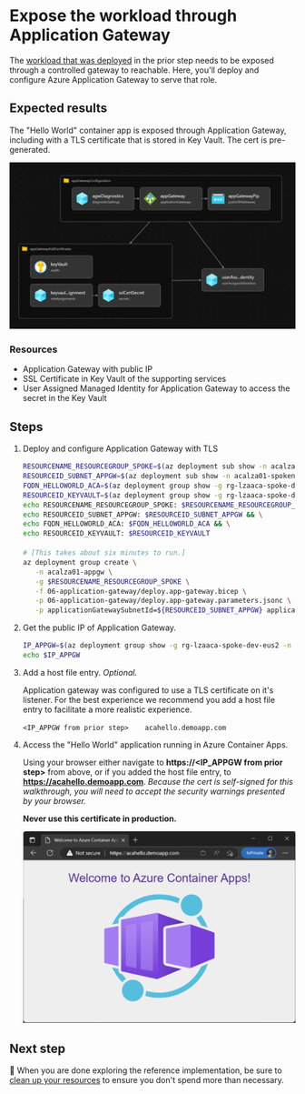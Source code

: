 # Expose the workload through Application Gateway

The [workload that was deployed](../05-hello-world-sample-app/README.md) in the prior step needs to be exposed through a controlled gateway to reachable. Here, you'll deploy and configure Azure Application Gateway to serve that role.

## Expected results

The "Hello World" container app is exposed through Application Gateway, including with a TLS certificate that is stored in Key Vault. The cert is pre-generated.

![A picture of the configuration of Application Gateway.](./media/application-gateway.png)

### Resources

- Application Gateway with public IP
- SSL Certificate in Key Vault of the supporting services
- User Assigned Managed Identity for Application Gateway to access the secret in the Key Vault

## Steps

1. Deploy and configure Application Gateway with TLS

   ```bash
   RESOURCENAME_RESOURCEGROUP_SPOKE=$(az deployment sub show -n acalza01-spokenetwork --query properties.outputs.spokeResourceGroupName.value -o tsv)
   RESOURCEID_SUBNET_APPGW=$(az deployment sub show -n acalza01-spokenetwork --query properties.outputs.spokeApplicationGatewaySubnetId.value -o tsv)
   FQDN_HELLOWORLD_ACA=$(az deployment group show -g rg-lzaaca-spoke-dev-eus2 -n acalza01-helloworld --query properties.outputs.helloWorldAppFqdn.value -o tsv)
   RESOURCEID_KEYVAULT=$(az deployment group show -g rg-lzaaca-spoke-dev-eus2 -n acalza01-dependencies --query properties.outputs.keyVaultId.value -o tsv)
   echo RESOURCENAME_RESOURCEGROUP_SPOKE: $RESOURCENAME_RESOURCEGROUP_SPOKE && \
   echo RESOURCEID_SUBNET_APPGW: $RESOURCEID_SUBNET_APPGW && \
   echo FQDN_HELLOWORLD_ACA: $FQDN_HELLOWORLD_ACA && \
   echo RESOURCEID_KEYVAULT: $RESOURCEID_KEYVAULT
   
   # [This takes about six minutes to run.] 
   az deployment group create \
      -n acalza01-appgw \
      -g $RESOURCENAME_RESOURCEGROUP_SPOKE \
      -f 06-application-gateway/deploy.app-gateway.bicep \
      -p 06-application-gateway/deploy.app-gateway.parameters.jsonc \
      -p applicationGatewaySubnetId=${RESOURCEID_SUBNET_APPGW} applicationGatewayPrimaryBackendEndFqdn=${FQDN_HELLOWORLD_ACA} keyVaultId=${RESOURCEID_KEYVAULT}
   ```

1. Get the public IP of Application Gateway.

   ```bash
   IP_APPGW=$(az deployment group show -g rg-lzaaca-spoke-dev-eus2 -n acalza01-appgw --query properties.outputs.applicationGatewayPublicIp.value -o tsv)
   echo $IP_APPGW
   ```

1. Add a host file entry. *Optional.*

   Application gateway was configured to use a TLS certificate on it's listener.  For the best experience we recommend you add a host file entry to facilitate a more realistic experience.

   `<IP_APPGW from prior step>    acahello.demoapp.com`

1. Access the "Hello World" application running in Azure Container Apps.

   Using your browser either navigate to **https://\<IP_APPGW from prior step>** from above, or if you added the host file entry, to **<https://acahello.demoapp.com>**. *Because the cert is self-signed for this walkthrough, you will need to accept the security warnings presented by your browser.*

   **Never use this certificate in production.**

   ![A screenshot of the "Hello World" application in a browser.](./media/app.png)

## Next step

:broom: When you are done exploring the reference implementation, be sure to [clean up your resources](../../README.md#broom-clean-up-resources) to ensure you don't spend more than necessary.
